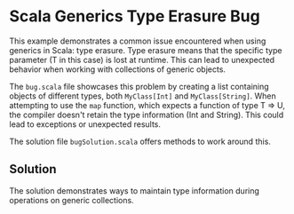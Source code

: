 # Scala Generics Type Erasure Bug

This example demonstrates a common issue encountered when using generics in Scala: type erasure.  Type erasure means that the specific type parameter (T in this case) is lost at runtime. This can lead to unexpected behavior when working with collections of generic objects.

The `bug.scala` file showcases this problem by creating a list containing objects of different types, both `MyClass[Int]` and `MyClass[String]`. When attempting to use the `map` function, which expects a function of type T => U, the compiler doesn't retain the type information (Int and String). This could lead to exceptions or unexpected results.

The solution file `bugSolution.scala` offers methods to work around this.

## Solution
The solution demonstrates ways to maintain type information during operations on generic collections.